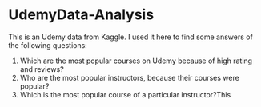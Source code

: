 # UdemyData-Analysis

This is an Udemy data from Kaggle. I used it here to find some answers of the following questions:

1. Which are the most popular courses on Udemy because of high rating and reviews?
2. Who are the most popular instructors, because their courses were popular?
3. Which is the most popular course of a particular instructor?This
